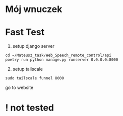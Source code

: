 # Mój wnuczek

# Fast Test

1. setup django server
```
cd ~/Mateusz_task/Web_Speech_remote_control/api
poetry run python manage.py runserver 0.0.0.0:8000
```

2. setup tailscale
```
sudo tailscale funnel 8000
```
go to website

# ! not tested
